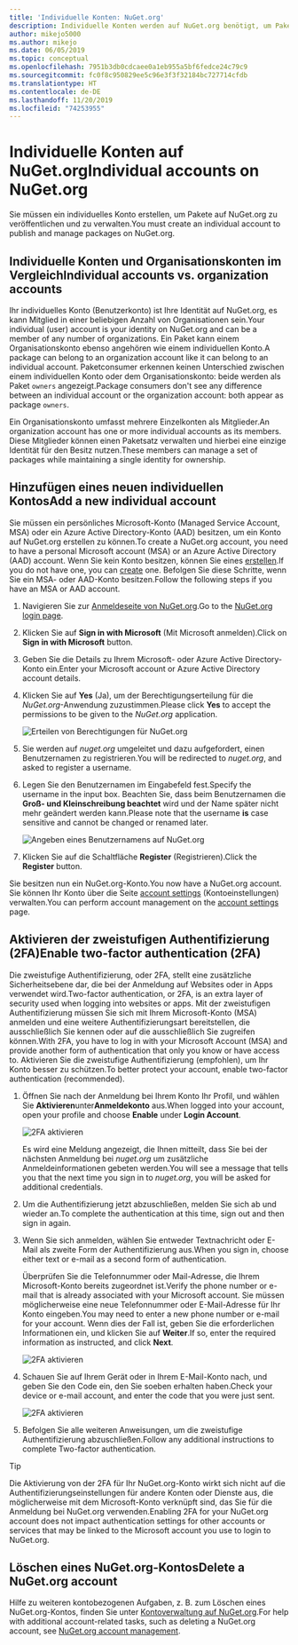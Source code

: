 ```yaml
---
title: 'Individuelle Konten: NuGet.org'
description: Individuelle Konten werden auf NuGet.org benötigt, um Pakete zu veröffentlichen.
author: mikejo5000
ms.author: mikejo
ms.date: 06/05/2019
ms.topic: conceptual
ms.openlocfilehash: 7951b3db0cdcaee0a1eb955a5bf6fedce24c79c9
ms.sourcegitcommit: fc0f8c950829ee5c96e3f3f32184bc727714cfdb
ms.translationtype: HT
ms.contentlocale: de-DE
ms.lasthandoff: 11/20/2019
ms.locfileid: "74253955"
---
```

# <a name="individual-accounts-on-nugetorg"></a><span data-ttu-id="5ff14-103">Individuelle Konten auf NuGet.org</span><span class="sxs-lookup"><span data-stu-id="5ff14-103">Individual accounts on NuGet.org</span></span>

<span data-ttu-id="5ff14-104">Sie müssen ein individuelles Konto erstellen, um Pakete auf NuGet.org zu veröffentlichen und zu verwalten.</span><span class="sxs-lookup"><span data-stu-id="5ff14-104">You must create an individual account to publish and manage packages on NuGet.org.</span></span>

## <a name="individual-accounts-vs-organization-accounts"></a><span data-ttu-id="5ff14-105">Individuelle Konten und Organisationskonten im Vergleich</span><span class="sxs-lookup"><span data-stu-id="5ff14-105">Individual accounts vs. organization accounts</span></span>

<span data-ttu-id="5ff14-106">Ihr individuelles Konto (Benutzerkonto) ist Ihre Identität auf NuGet.org, es kann Mitglied in einer beliebigen Anzahl von Organisationen sein.</span><span class="sxs-lookup"><span data-stu-id="5ff14-106">Your individual (user) account is your identity on NuGet.org and can be a member of any number of organizations.</span></span> <span data-ttu-id="5ff14-107">Ein Paket kann einem Organisationskonto ebenso angehören wie einem individuellen Konto.</span><span class="sxs-lookup"><span data-stu-id="5ff14-107">A package can belong to an organization account like it can belong to an individual account.</span></span> <span data-ttu-id="5ff14-108">Paketconsumer erkennen keinen Unterschied zwischen einem individuellen Konto oder dem Organisationskonto: beide werden als Paket `owners` angezeigt.</span><span class="sxs-lookup"><span data-stu-id="5ff14-108">Package consumers don't see any difference between an individual account or the organization account: both appear as package `owners`.</span></span>

<span data-ttu-id="5ff14-109">Ein Organisationskonto umfasst mehrere Einzelkonten als Mitglieder.</span><span class="sxs-lookup"><span data-stu-id="5ff14-109">An organization account has one or more individual accounts as its members.</span></span> <span data-ttu-id="5ff14-110">Diese Mitglieder können einen Paketsatz verwalten und hierbei eine einzige Identität für den Besitz nutzen.</span><span class="sxs-lookup"><span data-stu-id="5ff14-110">These members can manage a set of packages while maintaining a single identity for ownership.</span></span>

## <a name="add-a-new-individual-account"></a><span data-ttu-id="5ff14-111">Hinzufügen eines neuen individuellen Kontos</span><span class="sxs-lookup"><span data-stu-id="5ff14-111">Add a new individual account</span></span>

<span data-ttu-id="5ff14-112">Sie müssen ein persönliches Microsoft-Konto (Managed Service Account, MSA) oder ein Azure Active Directory-Konto (AAD) besitzen, um ein Konto auf NuGet.org erstellen zu können.</span><span class="sxs-lookup"><span data-stu-id="5ff14-112">To create a NuGet.org account, you need to have a personal Microsoft account (MSA) or an Azure Active Directory (AAD) account.</span></span> <span data-ttu-id="5ff14-113">Wenn Sie kein Konto besitzen, können Sie eines [erstellen](https://signup.live.com).</span><span class="sxs-lookup"><span data-stu-id="5ff14-113">If you do not have one, you can [create](https://signup.live.com) one.</span></span> <span data-ttu-id="5ff14-114">Befolgen Sie diese Schritte, wenn Sie ein MSA- oder AAD-Konto besitzen.</span><span class="sxs-lookup"><span data-stu-id="5ff14-114">Follow the following steps if you have an MSA or AAD account.</span></span>

1. <span data-ttu-id="5ff14-115">Navigieren Sie zur [Anmeldeseite von NuGet.org](https://www.nuget.org/users/account/LogOn).</span><span class="sxs-lookup"><span data-stu-id="5ff14-115">Go to the [NuGet.org login page](https://www.nuget.org/users/account/LogOn).</span></span>

1. <span data-ttu-id="5ff14-116">Klicken Sie auf **Sign in with Microsoft** (Mit Microsoft anmelden).</span><span class="sxs-lookup"><span data-stu-id="5ff14-116">Click on **Sign in with Microsoft** button.</span></span>

1. <span data-ttu-id="5ff14-117">Geben Sie die Details zu Ihrem Microsoft- oder Azure Active Directory-Konto ein.</span><span class="sxs-lookup"><span data-stu-id="5ff14-117">Enter your Microsoft account or Azure Active Directory account details.</span></span>

1. <span data-ttu-id="5ff14-118">Klicken Sie auf **Yes** (Ja), um der Berechtigungserteilung für die *NuGet.org*-Anwendung zuzustimmen.</span><span class="sxs-lookup"><span data-stu-id="5ff14-118">Please click **Yes** to accept the permissions to be given to the *NuGet.org* application.</span></span>

   ![Erteilen von Berechtigungen für NuGet.org](media/nuget-org-permissions.png)

1. <span data-ttu-id="5ff14-120">Sie werden auf *nuget.org* umgeleitet und dazu aufgefordert, einen Benutzernamen zu registrieren.</span><span class="sxs-lookup"><span data-stu-id="5ff14-120">You will be redirected to *nuget.org*, and asked to register a username.</span></span>

1. <span data-ttu-id="5ff14-121">Legen Sie den Benutzernamen im Eingabefeld fest.</span><span class="sxs-lookup"><span data-stu-id="5ff14-121">Specify the username in the input box.</span></span> <span data-ttu-id="5ff14-122">Beachten Sie, dass beim Benutzernamen die **Groß- und Kleinschreibung beachtet** wird und der Name später nicht mehr geändert werden kann.</span><span class="sxs-lookup"><span data-stu-id="5ff14-122">Please note that the username **is** case sensitive and cannot be changed or renamed later.</span></span>

   ![Angeben eines Benutzernamens auf NuGet.org](media/nuget-org-register.png) 

1. <span data-ttu-id="5ff14-124">Klicken Sie auf die Schaltfläche **Register** (Registrieren).</span><span class="sxs-lookup"><span data-stu-id="5ff14-124">Click the **Register** button.</span></span>

<span data-ttu-id="5ff14-125">Sie besitzen nun ein NuGet.org-Konto.</span><span class="sxs-lookup"><span data-stu-id="5ff14-125">You now have a NuGet.org account.</span></span> <span data-ttu-id="5ff14-126">Sie können Ihr Konto über die Seite [account settings](https://www.nuget.org/account) (Kontoeinstellungen) verwalten.</span><span class="sxs-lookup"><span data-stu-id="5ff14-126">You can perform account management on the [account settings](https://www.nuget.org/account) page.</span></span>

## <a name="enable-two-factor-authentication-2fa"></a><span data-ttu-id="5ff14-127">Aktivieren der zweistufigen Authentifizierung (2FA)</span><span class="sxs-lookup"><span data-stu-id="5ff14-127">Enable two-factor authentication (2FA)</span></span>

<span data-ttu-id="5ff14-128">Die zweistufige Authentifizierung, oder 2FA, stellt eine zusätzliche Sicherheitsebene dar, die bei der Anmeldung auf Websites oder in Apps verwendet wird.</span><span class="sxs-lookup"><span data-stu-id="5ff14-128">Two-factor authentication, or 2FA, is an extra layer of security used when logging into websites or apps.</span></span> <span data-ttu-id="5ff14-129">Mit der zweistufigen Authentifizierung müssen Sie sich mit Ihrem Microsoft-Konto (MSA) anmelden und eine weitere Authentifizierungsart bereitstellen, die ausschließlich Sie kennen oder auf die ausschließlich Sie zugreifen können.</span><span class="sxs-lookup"><span data-stu-id="5ff14-129">With 2FA, you have to log in with your Microsoft Account (MSA) and provide another form of authentication that only you know or have access to.</span></span> <span data-ttu-id="5ff14-130">Aktivieren Sie die zweistufige Authentifizierung (empfohlen), um Ihr Konto besser zu schützen.</span><span class="sxs-lookup"><span data-stu-id="5ff14-130">To better protect your account, enable two-factor authentication (recommended).</span></span>

1. <span data-ttu-id="5ff14-131">Öffnen Sie nach der Anmeldung bei Ihrem Konto Ihr Profil, und wählen Sie **Aktivieren**unter**Anmeldekonto** aus.</span><span class="sxs-lookup"><span data-stu-id="5ff14-131">When logged into your account, open your profile and choose **Enable** under **Login Account**.</span></span>

   ![2FA aktivieren](media/nuget-org-register-2fa.png)

   <span data-ttu-id="5ff14-133">Es wird eine Meldung angezeigt, die Ihnen mitteilt, dass Sie bei der nächsten Anmeldung bei *nuget.org* um zusätzliche Anmeldeinformationen gebeten werden.</span><span class="sxs-lookup"><span data-stu-id="5ff14-133">You will see a message that tells you that the next time you sign in to *nuget.org*, you will be asked for additional credentials.</span></span>

2. <span data-ttu-id="5ff14-134">Um die Authentifizierung jetzt abzuschließen, melden Sie sich ab und wieder an.</span><span class="sxs-lookup"><span data-stu-id="5ff14-134">To complete the authentication at this time, sign out and then sign in again.</span></span>

3. <span data-ttu-id="5ff14-135">Wenn Sie sich anmelden, wählen Sie entweder Textnachricht oder E-Mail als zweite Form der Authentifizierung aus.</span><span class="sxs-lookup"><span data-stu-id="5ff14-135">When you sign in, choose either text or e-mail as a second form of authentication.</span></span>

   <span data-ttu-id="5ff14-136">Überprüfen Sie die Telefonnummer oder Mail-Adresse, die Ihrem Microsoft-Konto bereits zugeordnet ist.</span><span class="sxs-lookup"><span data-stu-id="5ff14-136">Verify the phone number or e-mail that is already associated with your Microsoft account.</span></span> <span data-ttu-id="5ff14-137">Sie müssen möglicherweise eine neue Telefonnummer oder E-Mail-Adresse für Ihr Konto eingeben.</span><span class="sxs-lookup"><span data-stu-id="5ff14-137">You may need to enter a new phone number or e-mail for your account.</span></span> <span data-ttu-id="5ff14-138">Wenn dies der Fall ist, geben Sie die erforderlichen Informationen ein, und klicken Sie auf **Weiter**.</span><span class="sxs-lookup"><span data-stu-id="5ff14-138">If so, enter the required information as instructed, and click **Next**.</span></span>

   ![2FA aktivieren](media/nuget-org-sign-in-2fa.png)

4. <span data-ttu-id="5ff14-140">Schauen Sie auf Ihrem Gerät oder in Ihrem E-Mail-Konto nach, und geben Sie den Code ein, den Sie soeben erhalten haben.</span><span class="sxs-lookup"><span data-stu-id="5ff14-140">Check your device or e-mail account, and enter the code that you were just sent.</span></span>

   ![2FA aktivieren](media/nuget-org-enter-code-2fa.png)

5. <span data-ttu-id="5ff14-142">Befolgen Sie alle weiteren Anweisungen, um die zweistufige Authentifizierung abzuschließen.</span><span class="sxs-lookup"><span data-stu-id="5ff14-142">Follow any additional instructions to complete Two-factor authentication.</span></span>

> [!Tip]
> <span data-ttu-id="5ff14-143">Die Aktivierung von der 2FA für Ihr NuGet.org-Konto wirkt sich nicht auf die Authentifizierungseinstellungen für andere Konten oder Dienste aus, die möglicherweise mit dem Microsoft-Konto verknüpft sind, das Sie für die Anmeldung bei NuGet.org verwenden.</span><span class="sxs-lookup"><span data-stu-id="5ff14-143">Enabling 2FA for your NuGet.org account does not impact authentication settings for other accounts or services that may be linked to the Microsoft account you use to login to NuGet.org.</span></span>

## <a name="delete-a-nugetorg-account"></a><span data-ttu-id="5ff14-144">Löschen eines NuGet.org-Kontos</span><span class="sxs-lookup"><span data-stu-id="5ff14-144">Delete a NuGet.org account</span></span>

<span data-ttu-id="5ff14-145">Hilfe zu weiteren kontobezogenen Aufgaben, z. B. zum Löschen eines NuGet.org-Kontos, finden Sie unter [Kontoverwaltung auf NuGet.org](nuget-org-faq.md#nugetorg-account-management).</span><span class="sxs-lookup"><span data-stu-id="5ff14-145">For help with additional account-related tasks, such as deleting a NuGet.org account, see [NuGet.org account management](nuget-org-faq.md#nugetorg-account-management).</span></span>
